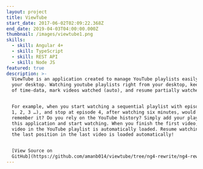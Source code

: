 ```yaml
---
layout: project
title: ViewTube
start_date: 2017-06-02T02:09:22.368Z
end_date: 2019-04-03T04:00:00.000Z
thumbnail: /images/viewtube1.png
skills:
  - skill: Angular 4+
  - skill: TypeScript
  - skill: REST API
  - skill: Node JS
featured: true
description: >-
  ViewTube is an application created to manage YouTube playlists easily from
  your desktop. Watching youtube playlists right from your desktop, keep track
  of time-data, mark videos watched (auto), and resume partially watched videos.


  For example, when you start watching a sequential playlist with episodes (ep.
  1, 2, 3 …), and stop at episode 4, after watching six minutes, would you
  remember it? Do you rely on the YouTube history? Simply add your playlist to
  this application and start watching. When you finish the first video, the next
  video in the YouTube playlist is automatically loaded. Resume watching, and
  the last position in the last video is loaded automatically!


  [View Source on
  GitHub](https://github.com/amanb014/viewtube/tree/ng4-rewrite/ng4-rewrite)
---
```



